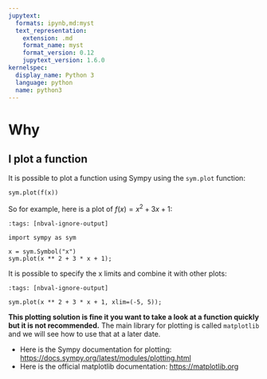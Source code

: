 ```yaml
---
jupytext:
  formats: ipynb,md:myst
  text_representation:
    extension: .md
    format_name: myst
    format_version: 0.12
    jupytext_version: 1.6.0
kernelspec:
  display_name: Python 3
  language: python
  name: python3
---
```


# Why

## I plot a function

It is possible to plot a function using Sympy using the `sym.plot` function:

```
sym.plot(f(x))
```

So for example, here is a plot of $f(x)=x^2 + 3x + 1$:

```{code-cell} ipython3
:tags: [nbval-ignore-output]

import sympy as sym

x = sym.Symbol("x")
sym.plot(x ** 2 + 3 * x + 1);
```

It is possible to specify the x limits and combine it with other plots:

```{code-cell} ipython3
:tags: [nbval-ignore-output]

sym.plot(x ** 2 + 3 * x + 1, xlim=(-5, 5));
```

**This plotting solution is fine it you want to take a look at a function quickly but it is not recommended.** The main library for plotting is called `matplotlib` and we will see how to use that at a later date.

- Here is the Sympy documentation for plotting: <https://docs.sympy.org/latest/modules/plotting.html>
- Here is the official matplotlib documentation: <https://matplotlib.org>
